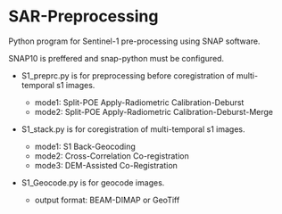 # SAR-Preprocessing
Python program for Sentinel-1 pre-processing using SNAP software.

SNAP10 is preffered and snap-python must be configured.

* S1_preprc.py is for preprocessing before coregistration of multi-temporal s1 images.<br/>
  * mode1: Split-POE Apply-Radiometric Calibration-Deburst
  * mode2: Split-POE Apply-Radiometric Calibration-Deburst-Merge
  
* S1_stack.py is for coregistration of multi-temporal s1 images.<br/>
  * mode1: S1 Back-Geocoding
  * mode2: Cross-Correlation Co-registration
  * mode3: DEM-Assisted Co-Registration

* S1_Geocode.py is for geocode images.<br/>
  * output format: BEAM-DIMAP or GeoTiff
